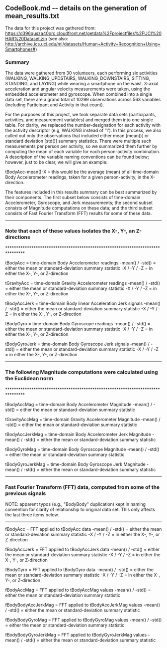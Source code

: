 <H2>CodeBook.md -- details on the generation of mean_results.txt</H2>

The data for this project was gathered from: https://d396qusza40orc.cloudfront.net/getdata%2Fprojectfiles%2FUCI%20HAR%20Dataset.zip
(see also: http://archive.ics.uci.edu/ml/datasets/Human+Activity+Recognition+Using+Smartphones#)

<H3>Summary</H3>
The data were gathered from 30 volunteers, each performing six activities (WALKING, WALKING_UPDSTAIRS, WALKING_DOWNSTAIRS, SITTING, STANDING, and LAYING) while wearing a smartphone on the waist.  3-axial acceleration and angular velocity measurements were taken, using the embedded accelerometer and gyroscope.  When combined into a single data set, there are a grand total of 10299 observations across 563 variables (including Participant and Activity in that count).

For the purposes of this project, we took separate data sets (participants, activities, and measurement variables) and merged them into one single table.  For clarity, we replaced the number-designation for each activity with the activity descriptor (e.g, WALKING instead of '1').  In this process, we also culled out only the observations that included either mean [mean()] or standard deviation [std()] summary statistics.  There were multiple such measurements per person per activity, so we summarized them further by computing the mean of each variable for each person-activity combination.  A description of the variable naming conventions can be found below; however, just to be clear, we will give an example:

tBodyAcc-mean()-X = this would be the average (mean) of all time-domain Body Accelerometer readings, taken for a given person-activity, in the X-direction.


The features included in this results summary can be best summarized by their components.  The first subset below consists of time-domain Accelerometer, Gyroscope, and Jerk measurements; the second subset consists of Magnitude computations on these data; and the third subset consists of Fast Fourier Transform (FFT) results for some of these data.

********************************************************************************
<H3>Note that each of these values isolates the X-, Y-, an Z-directions</H3>
********************************************************************************

tBodyAcc = time-domain Body Accelerometer readings
    -mean() / -std() = either the mean or standard-deviation summary statistic
        -X / -Y / -Z = in either the X-, Y-, or Z-direction

tGravityAcc = time-domain Gravity Accelerometer readings
    -mean() / -std() = either the mean or standard-deviation summary statistic
        -X / -Y / -Z = in either the X-, Y-, or Z-direction

tBodyAccJerk = time-domain Body linear Acceleration Jerk signals
    -mean() / -std() = either the mean or standard-deviation summary statistic
        -X / -Y / -Z = in either the X-, Y-, or Z-direction

tBodyGyro = time-domain Body Gyroscope readings
    -mean() / -std() = either the mean or standard-deviation summary statistic
        -X / -Y / -Z = in either the X-, Y-, or Z-direction

tBodyGyroJerk = time-domain Body Gyroscope Jerk signals
    -mean() / -std() = either the mean or standard-deviation summary statistic
        -X / -Y / -Z = in either the X-, Y-, or Z-direction

********************************************************************************
<H3>The following Magnitude computations were calculated using the Euclidean norm</H3>
********************************************************************************

tBodyAccMag = time-domain Body Accelerometer Magnitude
    -mean() / -std() = either the mean or standard-deviation summary statistic

tGravityAccMag = time-domain Gravity Accelerometer Magnitude
    -mean() / -std() = either the mean or standard-deviation summary statistic

tBodyAccJerkMag = time-domain Body Accelerometer Jerk Magnitude
    -mean() / -std() = either the mean or standard-deviation summary statistic
    
tBodyGyroMag = time-domain Body Gyroscope Magnitude
    -mean() / -std() = either the mean or standard-deviation summary statistic

tBodyGyroJerkMag = time-domain Body Gyroscope Jerk Magnitude
    -mean() / -std() = either the mean or standard-deviation summary statistic

********************************************************************************
<H3>Fast Fourier Transform (FFT) data, computed from some of the previous signals</H3>

NOTE: apparent typos (e.g., "BodyBody" duplication) kept in naming
convention for clarity of relationship to original data set.  This only
affects the last three items below.
********************************************************************************

fBodyAcc = FFT applied to tBodyAcc data
    -mean() / -std() = either the mean or standard-deviation summary statistic
        -X / -Y / -Z = in either the X-, Y-, or Z-direction

fBodyAccJerk = FFT applied to tBodyAccJerk data
    -mean() / -std() = either the mean or standard-deviation summary statistic
        -X / -Y / -Z = in either the X-, Y-, or Z-direction

fBodyGyro = FFT applied to tBodyGyro data
    -mean() / -std() = either the mean or standard-deviation summary statistic
        -X / -Y / -Z = in either the X-, Y-, or Z-direction

fBodyAccMag = FFT applied to tBodyAccMag values
    -mean() / -std() = either the mean or standard-deviation summary statistic

fBodyBodyAccJerkMag = FFT applied to tBodyAccJerkMag values
    -mean() / -std() = either the mean or standard-deviation summary statistic

fBodyBodyGyroMag = FFT applied to tBodyGyroMag values
    -mean() / -std() = either the mean or standard-deviation summary statistic

fBodyBodyGyroJerkMag = FFT applied to tBodyGyroJerkMag values
    -mean() / -std() = either the mean or standard-deviation summary statistic
